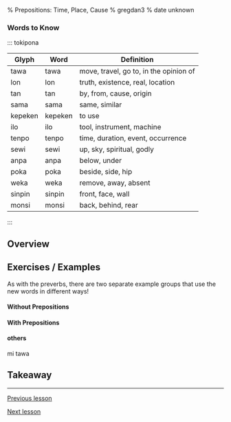 % Prepositions: Time, Place, Cause
% gregdan3
% date unknown

### Words to Know

::: tokipona

| Glyph   | Word    | Definition                             |
| ------- | ------- | -------------------------------------- |
| tawa    | tawa    | move, travel, go to, in the opinion of |
| lon     | lon     | truth, existence, real, location       |
| tan     | tan     | by, from, cause, origin                |
| sama    | sama    | same, similar                          |
| kepeken | kepeken | to use                                 |
| ilo     | ilo     | tool, instrument, machine              |
| tenpo   | tenpo   | time, duration, event, occurrence      |
| sewi    | sewi    | up, sky, spiritual, godly              |
| anpa    | anpa    | below, under                           |
| poka    | poka    | beside, side, hip                      |
| weka    | weka    | remove, away, absent                   |
| sinpin  | sinpin  | front, face, wall                      |
| monsi   | monsi   | back, behind, rear                     |

:::

## Overview

## Exercises / Examples

As with the preverbs, there are two separate example groups that use the new words in different ways!

#### Without Prepositions

#### With Prepositions

#### others

mi tawa

## Takeaway

---

[Previous lesson](./o.html)

[Next lesson](./la.html)
